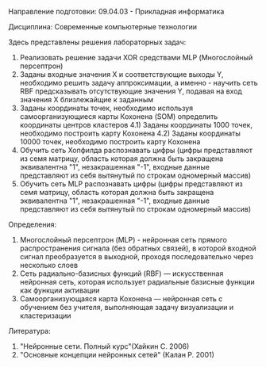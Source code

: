 Направление подготовки: 09.04.03 - Прикладная информатика

Дисциплина: Современные компьютерные технологии

Здесь представлены решения лабораторных задач:
1) Реализовать решение задачи XOR средствами MLP (Многослойный персептрон)
2) Заданы входные значения Х и соответствующие выходы Y, необходимо решить задачу аппроксимации,
а именно - научить сеть RBF предсказывать отсутствующие значения Y, подавая на вход значения X близлежайщие к заданным
3) Заданы координаты точек, необходимо используя самоорганизующиеся карты Кохонена (SOM) определить координаты центров кластеров
4.1) Заданы координаты 1000 точек, необходимо построить карту Кохонена
4.2) Заданы координаты 10000 точек, необходимо построить карту Кохонена
5) Обучить сеть Хопфилда распознавать цифры (цифры представляют из семя матрицу, область которая должна быть закращена эквивалентна "1", незакрашенная "-1", входные данные представляют из себя вытянутый по строкам одномерный массив)
6) Обучить сеть MLP распознавать цифры (цифры представляют из семя матрицу, область которая должна быть закращена эквивалентна "1", незакрашенная "-1", входные данные представляют из себя вытянутый по строкам одномерный массив)

Определения:

1) Многослойный персептрон (MLP) - нейронная сеть прямого распространения сигнала (без обратных связей),
в которой входной сигнал преобразуется в выходной, проходя последовательно через несколько слоев
2) Сеть радиально-базисных функций (RBF) — искусственная нейронная сеть,
которая использует радиальные базисные функции как функции активации
3) Самоорганизующаяся карта Кохонена — нейронная сеть с обучением без учителя,
выполняющая задачу визуализации и кластеризации

Литература:
1) "Нейронные сети. Полный курс"(Хайкин С. 2006)
2) "Основные концепции нейронных сетей" (Калан Р. 2001)
